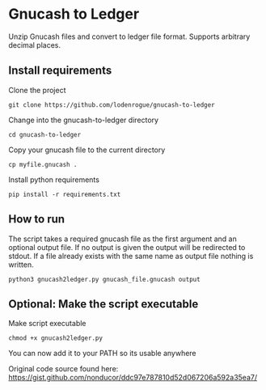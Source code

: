 # Gnucash to Ledger

Unzip Gnucash files and convert to ledger file format. Supports arbitrary decimal places.

## Install requirements

Clone the project

```
git clone https://github.com/lodenrogue/gnucash-to-ledger
```

Change into the gnucash-to-ledger directory

```
cd gnucash-to-ledger
```

Copy your gnucash file to the current directory

```
cp myfile.gnucash .
```

Install python requirements

```
pip install -r requirements.txt
```

## How to run

The script takes a required gnucash file as the first argument and an optional output file. 
If no output is given the output will be redirected to stdout.
If a file already exists with the same name as output file nothing is written.

```
python3 gnucash2ledger.py gnucash_file.gnucash output
```

## Optional: Make the script executable

Make script executable

```
chmod +x gnucash2ledger.py
```

You can now add it to your PATH so its usable anywhere


Original code source found here: https://gist.github.com/nonducor/ddc97e787810d52d067206a592a35ea7/
